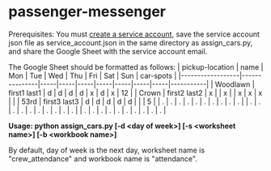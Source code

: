 # passenger-messenger

Prerequisites: You must [create a service account](https://docs.gspread.org/en/latest/oauth2.html), save the service account json file as service_account.json in the same directory as assign_cars.py, and share the Google Sheet with the service account email.

The Google Sheet should be formatted as follows:
|  pickup-location |    name       | Mon | Tue | Wed | Thu | Fri | Sat | Sun | car-spots |
|------------------|---------------|-----|-----|-----|-----|-----|-----|-----|-----------|
|     Woodlawn     | first1 last1  |  d  |  d  |  d  |  d  |  x  |  d  |  x  |    12     |
|       Crown      | first2 last2  |  x  |     |  x  |     |  x  |  x  |  x  |           |
|       53rd       | first3 last3  |  d  |  d  |  d  |  d  |  d  |     |     |     5     |
|         .        |       .       |  .  |  .  |  .  |  .  |  .  |  .  |  .  |     .     |
|         .        |       .       |  .  |  .  |  .  |  .  |  .  |  .  |  .  |     .     |
|         .        |       .       |  .  |  .  |  .  |  .  |  .  |  .  |  .  |     .     |


**Usage: python assign_cars.py [-d \<day of week>] [-s \<worksheet name>] [-b \<workbook name>]**

By default, day of week is the next day, worksheet name is "crew_attendance" and workbook name is "attendance". 
